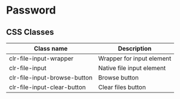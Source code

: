 # Password

## CSS Classes

| Class name                   | Description               |
| ---------------------------- | ------------------------- |
| clr-file-input-wrapper       | Wrapper for input element |
| clr-file-input               | Native file input element |
| clr-file-input-browse-button | Browse button             |
| clr-file-input-clear-button  | Clear files button        |
